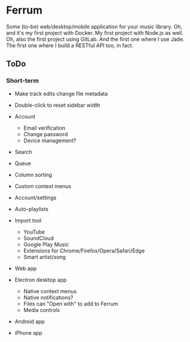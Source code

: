 # Ferrum
Some (to-be) web/desktop/mobile application for your music library. Oh, and it's my first project with Docker. My first project with Node.js as well. Oh, also the first project using GitLab. And the first one where I use Jade. The first one where I build a RESTful API too, in fact.

## ToDo

### Short-term
- Make track edits change file metadata
- Double-click to reset sidebar width

- Account
    - Email verification
    - Change password
    - Device management?
- Search
- Queue
- Column sorting
- Custom context menus
- Account/settings
- Auto-playlists
- Import tool
    - YouTube
    - SoundCloud
    - Google Play Music
    - Extensions for Chrome/Firefox/Opera/Safari/Edge
    - Smart artist/song

- Web app
- Electron desktop app
    - Native context menus
    - Native notifications?
    - Files can "Open with" to add to Ferrum
    - Media controls
- Android app
- iPhone app
